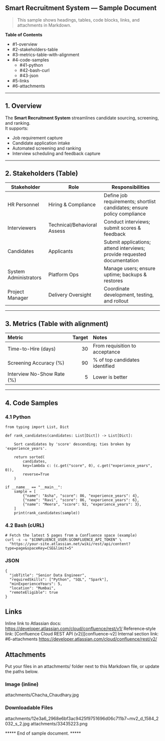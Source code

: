 ## Smart Recruitment System — Sample Document

> This sample shows headings, tables, code blocks, links, and attachments in Markdown.

**Table of Contents**
- #1-overview
- #2-stakeholders-table
- #3-metrics-table-with-alignment
- #4-code-samples
  - #41-python
  - #42-bash-curl
  - #43-json
- #5-links
- #6-attachments

---

## 1. Overview
The **Smart Recruitment System** streamlines candidate sourcing, screening, and ranking.  
It supports:
- Job requirement capture
- Candidate application intake
- Automated screening and ranking
- Interview scheduling and feedback capture

---

## 2. Stakeholders (Table)

| Stakeholder         | Role                          | Responsibilities                                                                 |
|---------------------|-------------------------------|----------------------------------------------------------------------------------|
| HR Personnel        | Hiring & Compliance           | Define job requirements; shortlist candidates; ensure policy compliance          |
| Interviewers        | Technical/Behavioral Assess   | Conduct interviews; submit scores & feedback                                     |
| Candidates          | Applicants                    | Submit applications; attend interviews; provide requested documentation          |
| System Administrators | Platform Ops               | Manage users; ensure uptime; backups & restores                                  |
| Project Manager     | Delivery Oversight            | Coordinate development, testing, and rollout                                     |

---

## 3. Metrics (Table with alignment)

| Metric                     | Target      | Notes                         |
|:---------------------------|------------:|:------------------------------|
| Time-to-Hire (days)        |          30 | From requisition to acceptance|
| Screening Accuracy (%)     |          90 | % of top candidates identified|
| Interview No-Show Rate (%) |           5 | Lower is better               |

---

## 4. Code Samples

### 4.1 Python

```
from typing import List, Dict

def rank_candidates(candidates: List[Dict]) -> List[Dict]:
    
    Sort candidates by 'score' descending; ties broken by 'experience_years'.
    
    return sorted(
        candidates,
        key=lambda c: (c.get("score", 0), c.get("experience_years", 0)),
        reverse=True
    )

if __name__ == "__main__":
    sample = [
        {"name": "Asha", "score": 86, "experience_years": 4},
        {"name": "Ravi", "score": 86, "experience_years": 6},
        {"name": "Meera", "score": 92, "experience_years": 3},
    ]
    print(rank_candidates(sample))
```
### 4.2 Bash (cURL)
```
# Fetch the latest 5 pages from a Confluence space (example)
curl -s -u "$CONFLUENCE_USER:$CONFLUENCE_API_TOKEN" \
  "https://your-site.atlassian.net/wiki/rest/api/content?type=page&spaceKey=CSE&limit=5"
```
### JSON
```
{
  "jobTitle": "Senior Data Engineer",
  "requiredSkills": ["Python", "SQL", "Spark"],
  "minExperienceYears": 5,
  "location": "Mumbai",
  "remoteEligible": true
}
```
## Links
Inline link to Atlassian docs: https://developer.atlassian.com/cloud/confluence/rest/v1/
Reference‑style link: [Confluence Cloud REST API (v2)][confluence-v2]
Internal section link: #6-attachments
https://developer.atlassian.com/cloud/confluence/rest/v2/

## Attachments
Put your files in an attachments/ folder next to this Markdown file, or update the paths below.

### Image (inline)
attachments/Chacha_Chaudhary.jpg

### Downloadable Files
attachments/12e3a6_2968e6bf3ac9425f9751696d06c711b7~mv2_d_1584_2032_s_2.jpg
attachments/33435223.png

***** End of sample document. *****
